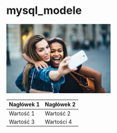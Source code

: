 # mysql_modele
![](images.jpeg)


| Nagłówek 1 | Nagłówek 2 |
|------------|------------|
| Wartość 1  | Wartość 2  |
| Wartość 3  | Wartości 4 |
